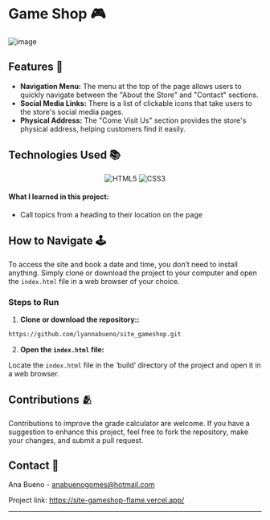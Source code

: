 # Game Shop 🎮

![image](https://github.com/lyannabueno/site_gameshop/assets/130186281/7719d3b9-9015-40bb-9bb1-bb14fac98014)

## Features 🌟
- **Navigation Menu:** The menu at the top of the page allows users to quickly navigate between the "About the Store" and "Contact" sections.
- **Social Media Links:** There is a list of clickable icons that take users to the store's social media pages.
- **Physical Address:** The "Come Visit Us" section provides the store's physical address, helping customers find it easily.

## Technologies Used 📚

<p align="center">
  <img src="https://img.shields.io/badge/html5-%23E34F26.svg?style=for-the-badge&logo=html5&logoColor=white" alt="HTML5">
  <img src="https://img.shields.io/badge/css3-%231572B6.svg?style=for-the-badge&logo=css3&logoColor=white" alt="CSS3">
</p>

#### What I learned in this project:
- Call topics from a heading to their location on the page

## How to Navigate 🕹️

To access the site and book a date and time, you don’t need to install anything. Simply clone or download the project to your computer and open the `index.html` file in a web browser of your choice.

### Steps to Run

1. **Clone or download the repository::**

```bash
https://github.com/lyannabueno/site_gameshop.git
```

2. **Open the `index.html` file:**

Locate the `index.html` file in the ‘build’ directory of the project and open it in a web browser.

## Contributions  🫂

Contributions to improve the grade calculator are welcome. If you have a suggestion to enhance this project, feel free to fork the repository, make your changes, and submit a pull request.

## Contact 📩

Ana Bueno - anabuenogomes@hotmail.com

Project link: https://site-gameshop-flame.vercel.app/

---
